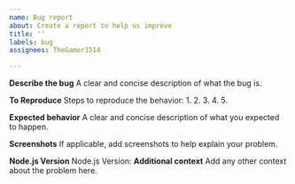 ```yaml
---
name: Bug report
about: Create a report to help us improve
title: ''
labels: bug
assignees: TheGamer3514

---
```


**Describe the bug**
A clear and concise description of what the bug is.

**To Reproduce**
Steps to reproduce the behavior:
1. 
2. 
3. 
4. 
5.

**Expected behavior**
A clear and concise description of what you expected to happen.

**Screenshots**
If applicable, add screenshots to help explain your problem.

**Node.js Version**
Node.js Version:
**Additional context**
Add any other context about the problem here.
